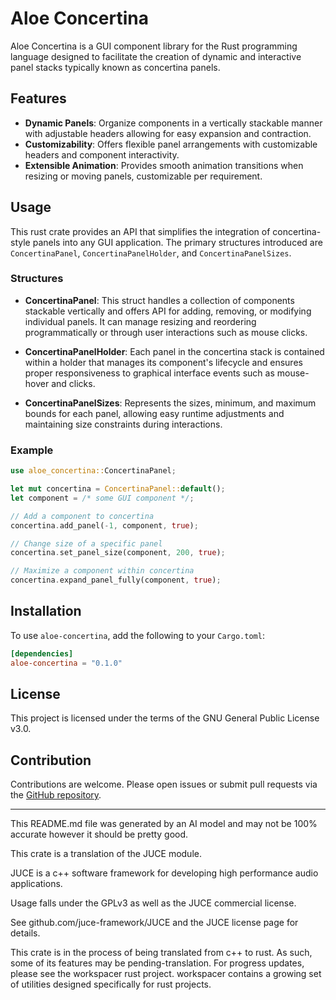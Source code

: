 # Aloe Concertina

Aloe Concertina is a GUI component library for the Rust programming language designed to facilitate the creation of dynamic and interactive panel stacks typically known as concertina panels.

## Features

- **Dynamic Panels**: Organize components in a vertically stackable manner with adjustable headers allowing for easy expansion and contraction.
- **Customizability**: Offers flexible panel arrangements with customizable headers and component interactivity.
- **Extensible Animation**: Provides smooth animation transitions when resizing or moving panels, customizable per requirement.

## Usage

This rust crate provides an API that simplifies the integration of concertina-style panels into any GUI application. The primary structures introduced are `ConcertinaPanel`, `ConcertinaPanelHolder`, and `ConcertinaPanelSizes`.

### Structures

- **ConcertinaPanel**: This struct handles a collection of components stackable vertically and offers API for adding, removing, or modifying individual panels. It can manage resizing and reordering programmatically or through user interactions such as mouse clicks.

- **ConcertinaPanelHolder**: Each panel in the concertina stack is contained within a holder that manages its component's lifecycle and ensures proper responsiveness to graphical interface events such as mouse-hover and clicks.

- **ConcertinaPanelSizes**: Represents the sizes, minimum, and maximum bounds for each panel, allowing easy runtime adjustments and maintaining size constraints during interactions.

### Example

```rust
use aloe_concertina::ConcertinaPanel;

let mut concertina = ConcertinaPanel::default();
let component = /* some GUI component */;

// Add a component to concertina
concertina.add_panel(-1, component, true);

// Change size of a specific panel
concertina.set_panel_size(component, 200, true);

// Maximize a component within concertina
concertina.expand_panel_fully(component, true);
```

## Installation

To use `aloe-concertina`, add the following to your `Cargo.toml`:
```toml
[dependencies]
aloe-concertina = "0.1.0"
```

## License

This project is licensed under the terms of the GNU General Public License v3.0.

## Contribution

Contributions are welcome. Please open issues or submit pull requests via the [GitHub repository](https://github.com/klebs6/aloe-rs).

---
This README.md file was generated by an AI model and may not be 100% accurate however it should be pretty good.

This crate is a translation of the JUCE module.

JUCE is a c++ software framework for developing high performance audio applications.

Usage falls under the GPLv3 as well as the JUCE commercial license.

See github.com/juce-framework/JUCE and the JUCE license page for details.

This crate is in the process of being translated from c++ to rust. As such, some of its features may be pending-translation. For progress updates, please see the workspacer rust project. workspacer contains a growing set of utilities designed specifically for rust projects.
